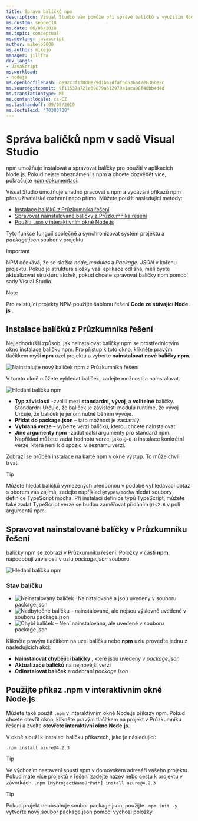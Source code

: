 ```yaml
---
title: Správa balíčků npm
description: Visual Studio vám pomůže při správě balíčků s využitím Node.js package Manageru (npm)
ms.custom: seodec18
ms.date: 06/06/2018
ms.topic: conceptual
ms.devlang: javascript
author: mikejo5000
ms.author: mikejo
manager: jillfra
dev_langs:
- JavaScript
ms.workload:
- nodejs
ms.openlocfilehash: de92c3f1f0d0e29d1ba2dfaf5d536a42e636be2c
ms.sourcegitcommit: 9f11537a721e69879a612979a1aca98f40bb4d4d
ms.translationtype: MT
ms.contentlocale: cs-CZ
ms.lasthandoff: 09/05/2019
ms.locfileid: "70383738"
---
```

# <a name="manage-npm-packages-in-visual-studio"></a>Správa balíčků npm v sadě Visual Studio

npm umožňuje instalovat a spravovat balíčky pro použití v aplikacích Node.js. Pokud nejste obeznámeni s npm a chcete dozvědět více, pokračujte [npm dokumentaci](https://docs.npmjs.com/).

Visual Studio umožňuje snadno pracovat s npm a vydávání příkazů npm přes uživatelské rozhraní nebo přímo. Můžete použít následující metody:
* [Instalace balíčků z Průzkumníka řešení](#npmInstallWindow)
* [Spravovat nainstalované balíčky z Průzkumníka řešení](#solutionExplorer)
* [Použití `.npm` v interaktivním okně Node.js](#interactive)

Tyto funkce fungují společně a synchronizovat systém projektu a *package.json* soubor v projektu.

> [!Important]
> NPM očekává, že se složka *node_modules* a *Package. JSON* v kořenu projektu. Pokud je struktura složky vaší aplikace odlišná, měli byste aktualizovat strukturu složek, pokud chcete spravovat balíčky npm pomocí sady Visual Studio.

> [!NOTE]
> Pro existující projekty NPM použijte šablonu řešení **Code ze stávající Node. js** .

## <a name="npmInstallWindow"></a> Instalace balíčků z Průzkumníka řešení

Nejjednodušší způsob, jak nainstalovat balíčky npm se prostřednictvím okno instalace balíčku npm. Pro přístup k toto okno, klikněte pravým tlačítkem myši **npm** uzel projektu a vyberte **nainstalovat nové balíčky npm**.

![Nainstalujte nový balíček npm z Průzkumníka řešení](../javascript/media/solution-explorer-install-package.png)

V tomto okně můžete vyhledat balíček, zadejte možnosti a nainstalovat.

![Hledání balíčku npm](../javascript/media/search-package.png)

* **Typ závislosti** -zvolili mezi **standardní**, **vývoj**, a **volitelné** balíčky. Standardní Určuje, že balíček je závislosti modulu runtime, že vývoj Určuje, že balíček je jenom nutné během vývoje.
* **Přidat do package.json** – tato možnost je zastaralý.
* **Vybraná verze** – vyberte verzi balíčku, kterou chcete nainstalovat.
* **Jiné argumenty npm** -zadat další argumenty pro standard npm. Například můžete zadat hodnotu verze, jako `@~0.8` instalace konkrétní verze, která není k dispozici v seznamu verzí.

Zobrazí se průběh instalace na kartě npm v okně výstup. To může chvíli trvat.

> [!TIP]
> Můžete hledat balíčků vymezených předponou v podobě vyhledávací dotaz s oborem vás zajímá, zadejte například `@types/mocha` hledat soubory definice TypeScript mocha. Při instalaci definice typů TypeScript, můžete také zadat TypeScript verze se budou zaměřovat přidáním `@ts2.6` v poli argumentů npm.

## <a name="solutionExplorer"></a>Spravovat nainstalované balíčky v Průzkumníku řešení

balíčky npm se zobrazí v Průzkumníku řešení. Položky v části **npm** napodobují závislosti v uzlu *package.json* souboru.

![Hledání balíčku npm](../javascript/media/solution-explorer-status.png)

### <a name="package-status"></a>Stav balíčku
* ![Nainstalovaný balíček](../javascript/media/installed-npm.png) -Nainstalované a jsou uvedeny v souboru package.json
* ![Nadbytečné balíčku](../javascript/media/extraneous-npm.png) – nainstalované, ale nejsou výslovně uvedené v souboru package.json
* ![Chybí balíček](../javascript/media/missing-npm.png) – Není nainstalována, ale uvedené v souboru package.json

Klikněte pravým tlačítkem na uzel balíčku nebo **npm** uzlu proveďte jednu z následujících akcí:
* **Nainstalovat chybějící balíčky** , které jsou uvedeny v *package.json*
* **Aktualizace balíčků** na nejnovější verzi
* **Odinstalovat balíček** a odebrání *package.json*

## <a name="interactive"></a>Použijte příkaz .npm v interaktivním okně Node.js

Můžete také použít `.npm` v interaktivním okně Node.js příkazy npm. Pokud chcete otevřít okno, klikněte pravým tlačítkem na projekt v Průzkumníku řešení a zvolte **otevřete interaktivní okno Node.js**.

V okně slouží k instalaci balíčku příkazech, jako je následující:

`.npm install azure@4.2.3`

 > [!Tip]
 > Ve výchozím nastavení spustí npm v domovském adresáři vašeho projektu. Pokud máte více projektů v řešení zadejte název nebo cestu k projektu v závorkách.
 > `.npm [MyProjectNameOrPath] install azure@4.2.3`

 > [!Tip]
 > Pokud projekt neobsahuje soubor package.json, použijte `.npm init -y` vytvořte nový soubor package.json pomocí výchozí položky.

